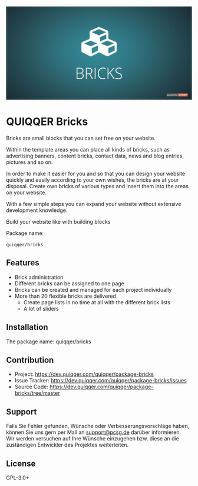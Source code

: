 ![QUIQQER Bricks](bin/images/Readme.jpg)

QUIQQER Bricks
========

Bricks are small blocks that you can set free on your website.

Within the template areas you can place all kinds of bricks, such as advertising banners, content bricks, 
contact data, news and blog entries, pictures and so on. 

In order to make it easier for you and so that you can design your website quickly 
and easily according to your own wishes, the bricks are at your disposal. Create own 
bricks of various types and insert them into the areas on your website.

With a few simple steps you can expand your website without extensive development knowledge.

Build your website like with building blocks


Package name:

    quiqqer/bricks


Features
--------

- Brick administration
- Different bricks can be assigned to one page
- Bricks can be created and managed for each project individually
- More than 20 flexible bricks are delivered
  - Create page lists in no time at all with the different brick lists
  - A lot of sliders


Installation
------------

The package name: quiqqer/bricks


Contribution
----------

- Project: https://dev.quiqqer.com/quiqqer/package-bricks
- Issue Tracker: https://dev.quiqqer.com/quiqqer/package-bricks/issues
- Source Code: https://dev.quiqqer.com/quiqqer/package-bricks/tree/master


Support
-------

Falls Sie Fehler gefunden, Wünsche oder Verbesserungsvorschläge haben, 
können Sie uns gern per Mail an support@pcsg.de darüber informieren.  
Wir werden versuchen auf Ihre Wünsche einzugehen bzw. diese an die zuständigen Entwickler 
des Projektes weiterleiten.

License
-------

GPL-3.0+

